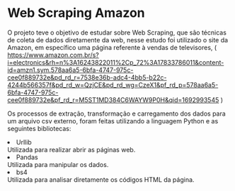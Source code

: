 # Web Scraping Amazon



O projeto teve o objetivo de estudar sobre Web Scraping, que são técnicas de coleta de dados diretamente da web, nesse estudo foi utilizado o site da Amazon, em específico uma página referente à vendas de televisores, ( https://www.amazon.com.br/s?i=electronics&rh=n%3A16243822011%2Cp_72%3A17833786011&content-id=amzn1.sym.578aa6a5-6bfa-4747-975c-cee0f889732e&pd_rd_r=7538e36b-adc4-4bb5-b22c-4244b566357f&pd_rd_w=QzjCE&pd_rd_wg=CzeX1&pf_rd_p=578aa6a5-6bfa-4747-975c-cee0f889732e&pf_rd_r=M5ST1MD384C6WAYW9P0H&qid=1692993545 )



Os processos de extração, transformação e carregamento dos dados para um arquivo csv externo, foram feitas utilizando a linguagem Python e as seguintes bibliotecas:
<li>Urllib</li> Utilizada para realizar abrir as páginas web.
<li>Pandas</li> Utilizada para manipular os dados.
<li>bs4</li> Utilizada para analisar diretamente os códigos HTML da página.
